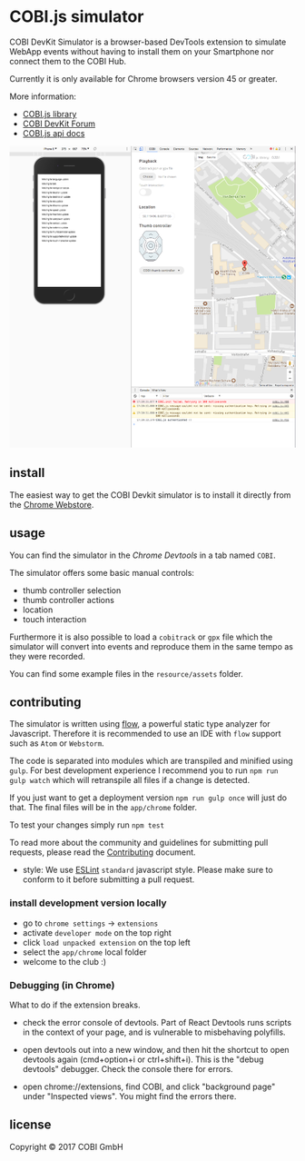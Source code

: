 
# COBI.js simulator

COBI DevKit Simulator is a browser-based DevTools extension to simulate WebApp events without having to install them on your Smartphone nor connect them to the COBI Hub.

Currently it is only available for Chrome browsers version 45 or greater.

More information:
- [COBI.js library](https://github.com/cobi-bike/COBI.js)
- [COBI DevKit Forum](https://forums.cobi.bike/)
- [COBI.js api docs](https://cobi-bike.github.io/COBI.js/)

![preview](/resources/SimulatorScreenShot.png)

## install
The easiest way to get the COBI Devkit simulator is to install it directly from the
[Chrome Webstore](https://chrome.google.com/webstore/detail/cobi-jetpack-simulator/hpdhkapigojggienmiejhblkhenjdbno).

## usage
You can find the simulator in the *Chrome Devtools* in a tab named `COBI`.

The simulator offers some basic manual controls:
- thumb controller selection
- thumb controller actions
- location
- touch interaction

Furthermore it is also possible to load a `cobitrack` or `gpx` file which the simulator will convert into events and reproduce them in the same tempo as they were recorded.

You can find some example files in the `resource/assets` folder.

## contributing

The simulator is written using [flow](https://flow.org/), a powerful static type analyzer for Javascript.
Therefore it is recommended to use an IDE with `flow` support such as `Atom` or `Webstorm`.

The code is separated into modules which are transpiled and minified using `gulp`.
For best development experience I recommend you to run `npm run gulp watch` which
will retranspile all files if a change is detected.

If you just want to get a deployment version `npm run gulp once` will just do that.
The final files will be in the `app/chrome` folder.

To test your changes simply run `npm test`

To read more about the community and guidelines for submitting pull requests,
please read the [Contributing](CONTRIBUTING.md) document.

- style: We use [ESLint](http://eslint.org/) `standard` javascript style. Please
make sure to conform to it before submitting a pull request.

### install development version locally
- go to `chrome settings` -> `extensions`
- activate `developer mode` on the top right
- click `load unpacked extension` on the top left
- select the `app/chrome` local folder
- welcome to the club :)

### Debugging (in Chrome)

What to do if the extension breaks.

- check the error console of devtools. Part of React Devtools runs scripts in the
context of your page, and is vulnerable to misbehaving polyfills.

- open devtools out into a new window, and then hit the shortcut to open devtools again (cmd+option+i or ctrl+shift+i). This is the "debug devtools" debugger. Check the console there for errors.

- open chrome://extensions, find COBI, and click "background page" under
"Inspected views". You might find the errors there.

## license

Copyright © 2017 COBI GmbH
